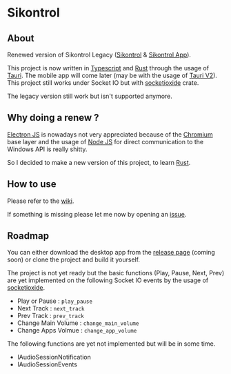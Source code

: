 # Sikontrol

## About

Renewed version of Sikontrol Legacy ([Sikontrol](https://github.com/sikelio/sikontrol-legacy) & [Sikontrol App](https://github.com/sikelio/sikontrol-app-legacy)).

This project is now written in [Typescript](https://www.typescriptlang.org/) and [Rust](https://www.rust-lang.org/) through the usage of [Tauri](https://tauri.app/). The mobile app will come later (may be with the usage of [Tauri V2](https://beta.tauri.app/blog/tauri-2-0-0-beta/)). This project still works under Socket IO but with [socketioxide](https://github.com/Totodore/socketioxide) crate.

The legacy version still work but isn't supported anymore.

## Why doing a renew ?

[Electron JS](https://www.electronjs.org/) is nowadays not very appreciated because of the [Chromium](https://www.chromium.org/chromium-projects/) base layer and the usage of [Node JS](https://nodejs.org/en) for direct communication to the Windows API is really shitty.

So I decided to make a new version of this project, to learn [Rust](https://www.rust-lang.org/).

## How to use

Please refer to the [wiki](https://github.com/sikelio/sikontrol/wiki).

If something is missing please let me now by opening an [issue](https://github.com/sikelio/sikontrol/issues).

## Roadmap

You can either download the desktop app from the [release page](https://github.com/sikelio/sikontrol/releases) (coming soon) or clone the project and build it yourself.

The project is not yet ready but the basic functions (Play, Pause, Next, Prev) are yet implemented on the following Socket IO events by the usage of [socketioxide](https://github.com/Totodore/socketioxide).

* Play or Pause : `play_pause`
* Next Track : `next_track`
* Prev Track : `prev_track`
* Change Main Volume : `change_main_volume`
* Change Apps Volmue : `change_app_volume`

The following functions are yet not implemented but will be in some time.

* IAudioSessionNotification
* IAudioSessionEvents

